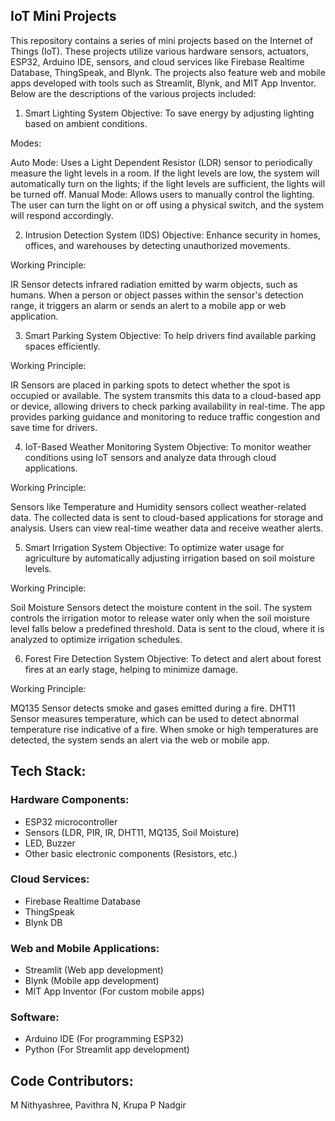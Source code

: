 ## IoT Mini Projects
This repository contains a series of mini projects based on the Internet of Things (IoT). These projects utilize various hardware sensors, actuators, ESP32, Arduino IDE, sensors, and cloud services like Firebase Realtime Database, ThingSpeak, and Blynk. The projects also feature web and mobile apps developed with tools such as Streamlit, Blynk, and MIT App Inventor. Below are the descriptions of the various projects included:

1. Smart Lighting System
Objective: To save energy by adjusting lighting based on ambient conditions.

Modes:

Auto Mode: Uses a Light Dependent Resistor (LDR) sensor to periodically measure the light levels in a room. If the light levels are low, the system will automatically turn on the lights; if the light levels are sufficient, the lights will be turned off.
Manual Mode: Allows users to manually control the lighting. The user can turn the light on or off using a physical switch, and the system will respond accordingly.


2. Intrusion Detection System (IDS)
Objective: Enhance security in homes, offices, and warehouses by detecting unauthorized movements.

Working Principle:

IR Sensor detects infrared radiation emitted by warm objects, such as humans.
When a person or object passes within the sensor's detection range, it triggers an alarm or sends an alert to a mobile app or web application.


3. Smart Parking System
Objective: To help drivers find available parking spaces efficiently.

Working Principle:

IR Sensors are placed in parking spots to detect whether the spot is occupied or available.
The system transmits this data to a cloud-based app or device, allowing drivers to check parking availability in real-time.
The app provides parking guidance and monitoring to reduce traffic congestion and save time for drivers.


4. IoT-Based Weather Monitoring System
Objective: To monitor weather conditions using IoT sensors and analyze data through cloud applications.

Working Principle:

Sensors like Temperature and Humidity sensors collect weather-related data.
The collected data is sent to cloud-based applications for storage and analysis.
Users can view real-time weather data and receive weather alerts.


5. Smart Irrigation System
Objective: To optimize water usage for agriculture by automatically adjusting irrigation based on soil moisture levels.

Working Principle:

Soil Moisture Sensors detect the moisture content in the soil.
The system controls the irrigation motor to release water only when the soil moisture level falls below a predefined threshold.
Data is sent to the cloud, where it is analyzed to optimize irrigation schedules.


6. Forest Fire Detection System
Objective: To detect and alert about forest fires at an early stage, helping to minimize damage.

Working Principle:

MQ135 Sensor detects smoke and gases emitted during a fire.
DHT11 Sensor measures temperature, which can be used to detect abnormal temperature rise indicative of a fire.
When smoke or high temperatures are detected, the system sends an alert via the web or mobile app.


## Tech Stack:

### Hardware Components:
* ESP32 microcontroller
* Sensors (LDR, PIR, IR, DHT11, MQ135, Soil Moisture)
* LED, Buzzer
* Other basic electronic components (Resistors, etc.)

### Cloud Services:
* Firebase Realtime Database
* ThingSpeak
* Blynk DB

### Web and Mobile Applications:
* Streamlit (Web app development)
* Blynk (Mobile app development)
* MIT App Inventor (For custom mobile apps)

### Software:
* Arduino IDE (For programming ESP32)
* Python (For Streamlit app development)

## Code Contributors:
M Nithyashree, Pavithra N, Krupa P Nadgir 